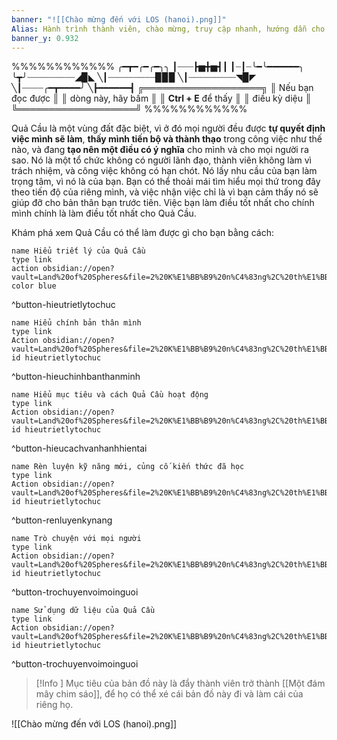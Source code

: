 ```yaml
---
banner: "![[Chào mừng đến với LOS (hanoi).png]]"
Alias: Hành trình thành viên, chào mừng, truy cập nhanh, hướng dẫn cho người mới
banner_y: 0.932
---
```

%%%%%%%%%%%%
╭━┳━╭━╭━╮╮
┃┈┈┈┣▅╋▅┫┃
┃┈┃┈╰━╰━━━━━━╮
╰┳╯┈┈┈┈┈┈┈┈┈◢▉◣
╲┃┈┈┈┈┈┈┈┈┈▉▉▉
╲┃┈┈┈┈┈┈┈┈┈◥▉◤
╲┃┈┈┈┈╭━┳━━━━╯
╲┣━━━━━━┫
╔═══════════════════╗
║  Nếu bạn đọc được   ║
║  dòng này, hãy bấm  ║
║ **Ctrl + E** để thấy  ║
║        điều kỳ diệu       ║
╚═══════════════════╝
%%%%%%%%%%%%

Quả Cầu là một vùng đất đặc biệt, vì ở đó mọi người đều được **tự quyết định việc mình sẽ làm**, **thấy mình tiến bộ và thành thạo** trong công việc như thế nào, và đang **tạo nên một điều có ý nghĩa** cho mình và cho mọi người ra sao. Nó là một tổ chức không có người lãnh đạo, thành viên không làm vì trách nhiệm, và công việc không có hạn chót. Nó lấy nhu cầu của bạn làm trọng tâm, vì nó là của bạn. Bạn có thể thoải mái tìm hiểu mọi thứ trong đây theo tiến độ của riêng mình, và việc nhận việc chỉ là vì bạn cảm thấy nó sẽ giúp đỡ cho bản thân bạn trước tiên. Việc bạn làm điều tốt nhất cho chính mình chính là làm điều tốt nhất cho Quả Cầu.

Khám phá xem Quả Cầu có thể làm được gì cho bạn bằng cách:

```button
name Hiểu triết lý của Quả Cầu
type link
action obsidian://open?vault=Land%20of%20Spheres&file=2%20K%E1%BB%B9%20n%C4%83ng%2C%20th%E1%BB%AD%20th%C3%A1ch%2C%20m%E1%BB%A9c%20%C4%91%E1%BB%99%20th%C3%A0nh%20th%E1%BA%A1o%2F21%20Hi%E1%BB%83u%20Qu%E1%BA%A3%20C%E1%BA%A7u%2FK%E1%BB%B9%20n%C4%83ng%20nh%E1%BB%8F%20h%C6%A1n%2FHi%E1%BB%83u%20tri%E1%BA%BFt%20l%C3%BD%20c%E1%BB%A7a%20Qu%E1%BA%A3%20C%E1%BA%A7u
color blue
```
^button-hieutrietlytochuc

```button
name Hiểu chính bản thân mình
type link
Action obsidian://open?vault=Land%20of%20Spheres&file=2%20K%E1%BB%B9%20n%C4%83ng%2C%20th%E1%BB%AD%20th%C3%A1ch%2C%20m%E1%BB%A9c%20%C4%91%E1%BB%99%20th%C3%A0nh%20th%E1%BA%A1o%2F21%20Hi%E1%BB%83u%20Qu%E1%BA%A3%20C%E1%BA%A7u%2FK%E1%BB%B9%20n%C4%83ng%20nh%E1%BB%8F%20h%C6%A1n%2FHi%E1%BB%83u%20ch%C3%ADnh%20b%E1%BA%A3n%20th%C3%A2n%20m%C3%ACnh
id hieutrietlytochuc
```
^button-hieuchinhbanthanminh

```button
name Hiểu mục tiêu và cách Quả Cầu hoạt động
type link
Action obsidian://open?vault=Land%20of%20Spheres&file=2%20K%E1%BB%B9%20n%C4%83ng%2C%20th%E1%BB%AD%20th%C3%A1ch%2C%20m%E1%BB%A9c%20%C4%91%E1%BB%99%20th%C3%A0nh%20th%E1%BA%A1o%2F21%20Hi%E1%BB%83u%20Qu%E1%BA%A3%20C%E1%BA%A7u%2FK%E1%BB%B9%20n%C4%83ng%20nh%E1%BB%8F%20h%C6%A1n%2FHi%E1%BB%83u%20m%E1%BB%A5c%20ti%C3%AAu%20v%C3%A0%20c%C3%A1ch%20Qu%E1%BA%A3%20C%E1%BA%A7u%20ho%E1%BA%A1t%20%C4%91%E1%BB%99ng
id hieutrietlytochuc
```
^button-hieucachvanhanhhientai

```button
name Rèn luyện kỹ năng mới, củng cố kiến thức đã học
type link
Action obsidian://open?vault=Land%20of%20Spheres&file=2%20K%E1%BB%B9%20n%C4%83ng%2C%20th%E1%BB%AD%20th%C3%A1ch%2C%20m%E1%BB%A9c%20%C4%91%E1%BB%99%20th%C3%A0nh%20th%E1%BA%A1o%2F21%20Hi%E1%BB%83u%20Qu%E1%BA%A3%20C%E1%BA%A7u%2FTh%E1%BB%AD%20th%C3%A1ch%2FR%C3%A8n%20luy%E1%BB%87n%20k%E1%BB%B9%20n%C4%83ng%20m%E1%BB%9Bi%2C%20c%E1%BB%A7ng%20c%E1%BB%91%20ki%E1%BA%BFn%20th%E1%BB%A9c%20%C4%91%C3%A3%20h%E1%BB%8Dc
id hieutrietlytochuc
```
^button-renluyenkynang

```button
name Trò chuyện với mọi người
type link
Action obsidian://open?vault=Land%20of%20Spheres&file=2%20K%E1%BB%B9%20n%C4%83ng%2C%20th%E1%BB%AD%20th%C3%A1ch%2C%20m%E1%BB%A9c%20%C4%91%E1%BB%99%20th%C3%A0nh%20th%E1%BA%A1o%2F21%20Hi%E1%BB%83u%20Qu%E1%BA%A3%20C%E1%BA%A7u%2FTh%E1%BB%AD%20th%C3%A1ch%2FTr%C3%B2%20chuy%E1%BB%87n%20v%E1%BB%9Bi%20m%E1%BB%8Di%20ng%C6%B0%E1%BB%9Di
id hieutrietlytochuc
```
^button-trochuyenvoimoinguoi

```button
name Sử dụng dữ liệu của Quả Cầu
type link
Action obsidian://open?vault=Land%20of%20Spheres&file=2%20K%E1%BB%B9%20n%C4%83ng%2C%20th%E1%BB%AD%20th%C3%A1ch%2C%20m%E1%BB%A9c%20%C4%91%E1%BB%99%20th%C3%A0nh%20th%E1%BA%A1o%2F21%20Hi%E1%BB%83u%20Qu%E1%BA%A3%20C%E1%BA%A7u%2FK%E1%BB%B9%20n%C4%83ng%20nh%E1%BB%8F%20h%C6%A1n%2FS%E1%BB%AD%20d%E1%BB%A5ng%20d%E1%BB%AF%20li%E1%BB%87u%20c%E1%BB%A7a%20Qu%E1%BA%A3%20C%E1%BA%A7u
id hieutrietlytochuc
```
^button-trochuyenvoimoinguoi

> [!Info ] Mục tiêu của bản đồ này là đẩy thành viên trở thành [[Một đám mây chim sáo]], để họ có thể xé cái bản đồ này đi và làm cái của riêng họ.

![[Chào mừng đến với LOS (hanoi).png]]